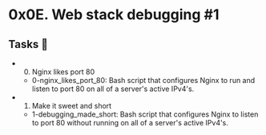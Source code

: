 # 0x0E. Web stack debugging #1 

## Tasks 📃
- 0. Nginx likes port 80

	- 0-nginx_likes_port_80: Bash script that configures Nginx to run and listen to port 80 on all of a server's active IPv4's.
- 1. Make it sweet and short

	- 1-debugging_made_short: Bash script that configures Nginx to listen to port 80 without running on all of a server's active IPv4's.

